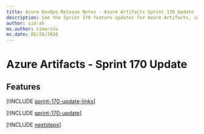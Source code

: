 ```yaml
---
title: Azure DevOps Release Notes - Azure Artifacts Sprint 170 Update
description: See the Sprint 170 feature updates for Azure Artifacts, including next steps.
author: sid-ah
ms.author: simerzou
ms.date: 05/28/2020
---
```


# Azure Artifacts - Sprint 170 Update

## Features

[!INCLUDE [sprint-170-update-links](../includes/artifacts/sprint-170-update-links.md)]

[!INCLUDE [sprint-170-update](../includes/artifacts/sprint-170-update.md)]

[!INCLUDE [nextsteps](../includes/nextsteps.md)]